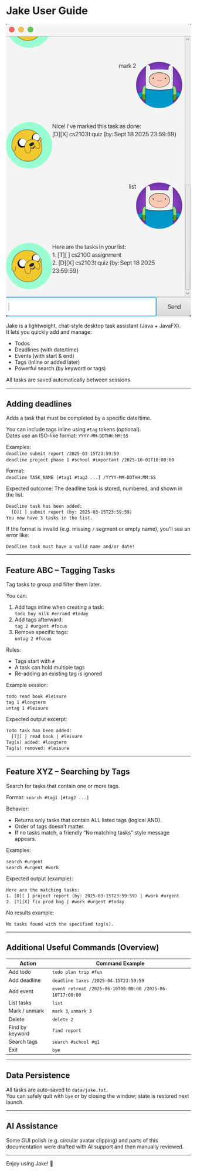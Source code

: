 # Jake User Guide


![Jake UI Example](./Ui.png?raw=true)

Jake is a lightweight, chat-style desktop task assistant (Java + JavaFX).  
It lets you quickly add and manage:
- Todos
- Deadlines (with date/time)
- Events (with start & end)
- Tags (inline or added later)
- Powerful search (by keyword or tags)

All tasks are saved automatically between sessions.

---

## Adding deadlines

Adds a task that must be completed by a specific date/time.

You can include tags inline using `#tag` tokens (optional).  
Dates use an ISO-like format: `YYYY-MM-DDTHH:MM:SS`

Examples:  
`deadline submit report /2025-03-15T23:59:59`  
`deadline project phase 1 #school #important /2025-10-01T18:00:00`

Format:  
`deadline TASK_NAME [#tag1 #tag2 ...] /YYYY-MM-DDTHH:MM:SS`

Expected outcome: The deadline task is stored, numbered, and shown in the list.

```
Deadline task has been added:
  [D][ ] submit report (by: 2025-03-15T23:59:59)
You now have 3 tasks in the list.
```

If the format is invalid (e.g. missing `/` segment or empty name), you’ll see an error like:
```
Deadline task must have a valid name and/or date!
```

---

## Feature ABC – Tagging Tasks

Tag tasks to group and filter them later.

You can:
1. Add tags inline when creating a task:  
   `todo buy milk #errand #today`
2. Add tags afterward:  
   `tag 2 #urgent #focus`
3. Remove specific tags:  
   `untag 2 #focus`

Rules:
- Tags start with `#`
- A task can hold multiple tags
- Re-adding an existing tag is ignored

Example session:
```
todo read book #leisure
tag 1 #longterm
untag 1 #leisure
```

Expected output excerpt:
```
Todo task has been added:
  [T][ ] read book | #leisure
Tag(s) added: #longterm
Tag(s) removed: #leisure
```

---

## Feature XYZ – Searching by Tags

Search for tasks that contain one or more tags.

Format:
`search #tag1 [#tag2 ...]`

Behavior:
- Returns only tasks that contain ALL listed tags (logical AND).
- Order of tags doesn’t matter.
- If no tasks match, a friendly “No matching tasks” style message appears.

Examples:
```
search #urgent
search #urgent #work
```

Expected output (example):
```
Here are the matching tasks:
1. [D][ ] project report (by: 2025-03-15T23:59:59) | #work #urgent
2. [T][X] fix prod bug | #work #urgent #today
```

No results example:
```
No tasks found with the specified tag(s).
```

---

## Additional Useful Commands (Overview)

| Action | Command Example |
|--------|------------------|
| Add todo | `todo plan trip #fun` |
| Add deadline | `deadline taxes /2025-04-15T23:59:59` |
| Add event | `event retreat /2025-06-10T09:00:00 /2025-06-10T17:00:00` |
| List tasks | `list` |
| Mark / unmark | `mark 3`, `unmark 3` |
| Delete | `delete 2` |
| Find by keyword | `find report` |
| Search tags | `search #school #q1` |
| Exit | `bye` |

---

## Data Persistence

All tasks are auto-saved to `data/jake.txt`.  
You can safely quit with `bye` or by closing the window; state is restored next launch.

---

## AI Assistance

Some GUI polish (e.g. circular avatar clipping) and parts of this documentation were drafted with AI support and then manually reviewed.

---

Enjoy using Jake! 🐾